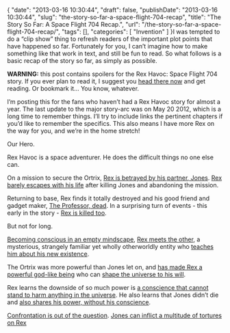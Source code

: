 {
    "date": "2013-03-16 10:30:44",
    "draft": false,
    "publishDate": "2013-03-16 10:30:44",
    "slug": "the-story-so-far-a-space-flight-704-recap",
    "title": "The Story So Far: A Space Flight 704 Recap.",
    "url": "\/the-story-so-far-a-space-flight-704-recap\/",
    "tags": [],
    "categories": [
        "Invention"
    ]
}I was tempted to do a “clip show” thing to refresh readers of the
important plot points that have happened so far. Fortunately for you, I
can’t imagine how to make something like that work in text, and still be
fun to read. So what follows is a basic recap of the story so far, as
simply as possible.

**WARNING:** this post contains spoilers for the Rex Havoc: Space Flight
704 story. If you ever plan to read it, I suggest you [head there
now](//the.geekorium.com.au/category/space-flight-704/) and get reading.
Or bookmark it… You know, whatever.

I’m posting this for the fans who haven’t had a Rex Havoc story for
almost a year. The last update to the major story-arc was on May 20
2012, which is a long time to remember things. I’ll try to include links
the pertinent chapters if you’d like to remember the specifics. This
also means I have more Rex on the way for you, and we’re in the home
stretch!

Our Hero.

Rex Havoc is a space adventurer. He does the difficult things no one
else can.

On a mission to secure the Ortrix, [Rex is betrayed by his partner,
Jones](//the.geekorium.com.au/space-flight-704-chapter-1-straight-to-the-hell-planet/).
[Rex barely escapes with his
life](//the.geekorium.com.au/space-flight-704-chapter-6-escape-from-the-hell-planet/)
after killing Jones and abandoning the mission.

Returning to base, Rex finds it totally destroyed and his good friend
and gadget maker, [The Professor,
dead](//the.geekorium.com.au/space-flight-704-chapter-7-the-ruins-of-xarnash/).
In a surprising turn of events - this early in the story - [Rex is
killed
too](//the.geekorium.com.au/space-flight-704-chapter-9-xarnash-destroyed/).

But not for long.

[Becoming conscious in an empty
mindscape](//the.geekorium.com.au/space-flight-704-chapter-10-new-flight/),
[Rex meets the
other](//the.geekorium.com.au/space-flight-704-chapter-11-the-voice-in-the-light/),
a mysterious, strangely familiar yet wholly otherworldly entity who
[teaches him about his new
existence](//the.geekorium.com.au/space-flight-704-chapter-13-confusion-is-a-stranger-in-bed/).

The Ortrix was more powerful than Jones let on, and [has made Rex a
powerful god-like
being](//the.geekorium.com.au/space-flight-704-chapter-21-doom-is-overrated/)
who can [shape the universe to his
will](//the.geekorium.com.au/space-flight-704-chapter-25-understand-the-rock/).

Rex learns the downside of so much power is [a conscience that cannot
stand to harm anything in the
universe](//the.geekorium.com.au/space-flight-704-chapter-26-deadly-knowledge/).
He also learns that Jones didn’t die and [also shares his power, without
his
conscience](//the.geekorium.com.au/space-flight-704-chapter-27-judas-kiss/).

[Confrontation is out of the
question](//the.geekorium.com.au/space-flight-704-chapter-28-not-for-the-faint-of-heart/).
[Jones can inflict a multitude of tortures on
Rex](//the.geekorium.com.au/space-flight-704-chapter-39-nowhere-to-run/)